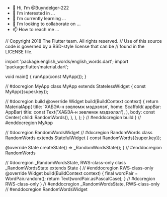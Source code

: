 - 👋 Hi, I’m @Buyndelger-222
- 👀 I’m interested in ...
- 🌱 I’m currently learning ...
- 💞️ I’m looking to collaborate on ...
- 📫 How to reach me ...

<!---
Buyndelger-222/Buyndelger-222 is a ✨ special ✨ repository because its `README.md` (this file) appears on your GitHub profile.
You can click the Preview link to take a look at your changes.
--->

// Copyright 2018 The Flutter team. All rights reserved.
// Use of this source code is governed by a BSD-style license that can be
// found in the LICENSE file.

import 'package:english_words/english_words.dart';
import 'package:flutter/material.dart';

void main() {
  runApp(const MyApp());
}

// #docregion MyApp
class MyApp extends StatelessWidget {
  const MyApp({super.key});

  // #docregion build
  @override
  Widget build(BuildContext context) {
    return MaterialApp(
      title: 'ХАБЭА-н зөвлөмж мэдээлэл',
      home: Scaffold(
        appBar: AppBar(
          title: const Text('ХАБЭА-н зөвлөмж мэдээлэл'),
        ),
        body: const Center(
          child: RandomWords(),
        ),
      ),
    );
  }
  // #enddocregion build
}
// #enddocregion MyApp

// #docregion RandomWordsWidget
// #docregion RandomWords
class RandomWords extends StatefulWidget {
  const RandomWords({super.key});

  @override
  State<RandomWords> createState() => _RandomWordsState();
}
// #enddocregion RandomWords

// #docregion _RandomWordsState, RWS-class-only
class _RandomWordsState extends State<RandomWords> {
  // #enddocregion RWS-class-only
  @override
  Widget build(BuildContext context) {
    final wordPair = WordPair.random();
    return Text(wordPair.asPascalCase);
  }
  // #docregion RWS-class-only
}
// #enddocregion _RandomWordsState, RWS-class-only
// #enddocregion RandomWordsWidget


